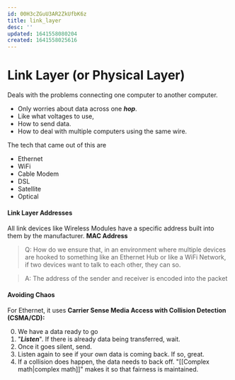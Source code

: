 ```yaml
---
id: 00H3cZGuU3AR2ZkUfbK6z
title: link_layer
desc: ''
updated: 1641558080204
created: 1641558025616
---
```


# Link Layer (or Physical Layer)
Deals with the problems connecting one computer to another computer. 
- Only worries about data across one **_hop_**. 
- Like what voltages to use, 
- How to send data. 
- How to deal with multiple computers using the same wire.

The tech that came out of this are
- Ethernet
- WiFi
- Cable Modem
- DSL
- Satellite
- Optical

#### Link Layer Addresses
All link devices like Wireless Modules have a specific address built into them by the manufacturer. **MAC Address**
> Q: How do we ensure that, in an environment where multiple devices are hooked to something like an Ethernet Hub or like a WiFi Network, if two devices want to talk to each other, they can so.

> A: The address of the sender and receiver is encoded into the packet

#### Avoiding Chaos
For Ethernet, it uses **Carrier Sense Media Access with Collision Detection (CSMA/CD):**

0. We have a data ready to go
0. "**_Listen_**". If there is already data being transferred, wait.
0. Once it goes silent, send.
0. Listen again to see if your own data is coming back. If so, great.
0. If a collision does happen, the data needs to back off. "[[Complex math|complex math]]" makes it so that fairness is maintained.

